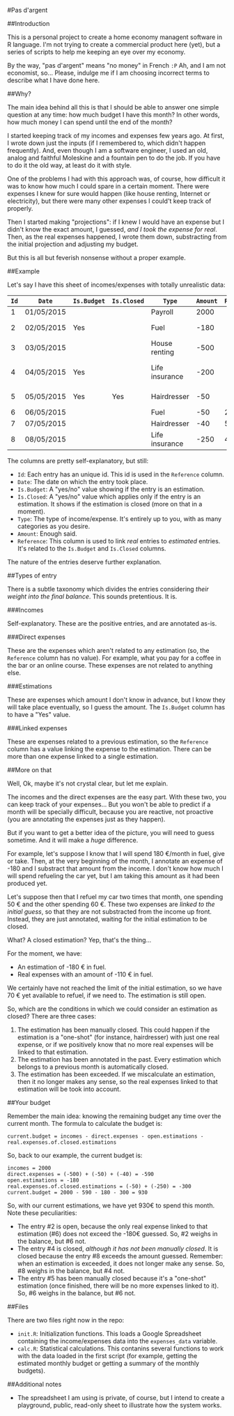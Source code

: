 #Pas d'argent

##Introduction

This is a personal project to create a home economy managent software in R language. I'm not trying to create a commercial product here (yet), but a series of scripts to help me keeping an eye over my economy.

By the way, "pas d'argent" means "no money" in French `:P` Ah, and I am not economist, so... Please, indulge me if I am choosing incorrect terms to describe what I have done here.

##Why?

The main idea behind all this is that I should be able to answer one simple question at any time: how much budget I have this month? In other words, how much money I can spend until the end of the month?

I started keeping track of my incomes and expenses few years ago. At first, I wrote down just the inputs (if I remembered to, which didn't happen frequently). And, even though I am a software engineer, I used an old, analog and faithful Moleskine and a fountain pen to do the job. If you have to do it the old way, at least do it with style.

One of the problems I had with this approach was, of course, how difficult it was to know how much I could spare in a certain moment. There were expenses I knew for sure would happen (like house renting, Internet or electricity), but there were many other expenses I could't keep track of properly.

Then I started making "projections": if I knew I would have an expense but I didn't know the exact amount, I guessed, _and I took the expense for real_. Then, as the real expenses happened, I wrote them down, substracting from the initial projection and adjusting my budget.

But this is all but feverish nonsense without a proper example.

##Example

Let's say I have this sheet of incomes/expenses with totally unrealistic data:

|`Id`|`Date`|`Is.Budget`|`Is.Closed`|`Type`|`Amount`|`Reference`|`Comments`|
|---|---|---|---|---|---|---|---|
|1|01/05/2015|||Payroll|2000|||
|2|02/05/2015|Yes||Fuel|-180||Fuel estimation|
|3|03/05/2015|||House renting|-500|||
|4|04/05/2015|Yes||Life insurance|-200||Life insurance estimation|
|5|05/05/2015|Yes|Yes|Hairdresser|-50||Hairdresser estimation|
|6|06/05/2015|||Fuel|-50|2|Fuel|
|7|07/05/2015|||Hairdresser|-40|5|Hairdresser|
|8|08/05/2015|||Life insurance|-250|4|Life insurance|

The columns are pretty self-explanatory, but still:

* `Id`: Each entry has an unique id. This id is used in the `Reference` column.
* `Date`: The date on which the entry took place.
* `Is.Budget`: A "yes/no" value showing if the entry is an estimation.
* `Is.Closed`: A "yes/no" value which applies only if the entry is an estimation. It shows if the estimation is closed (more on that in a moment).
* `Type`: The type of income/expense. It's entirely up to you, with as many categories as you desire.
* `Amount`: Enough said.
* `Reference`: This column is used to link _real_ entries to _estimated_ entries. It's related to the `Is.Budget` and `Is.Closed` columns.

The nature of the entries deserve further explanation.

##Types of entry

There is a subtle taxonomy which divides the entries considering _their weight into the final balance_. This sounds pretentious. It is.

###Incomes

Self-explanatory. These are the positive entries, and are annotated as-is.

###Direct expenses

These are the expenses which aren't related to any estimation (so, the `Reference` column has no value). For example, what you pay for a coffee in the bar or an online course. These expenses are not related to anything else.

###Estimations

These are expenses which amount I don't know in advance, but I know they will take place eventually, so I guess the amount. The `Is.Budget` column has to have a "Yes" value.

###Linked expenses

These are expenses related to a previous estimation, so the `Reference` column has a value linking the expense to the estimation. There can be more than one expense linked to a single estimation.

##More on that

Well, Ok, maybe it's not crystal clear, but let me explain.

The incomes and the direct expenses are the easy part. With these two, you can keep track of your expenses... But you won't be able to predict if a month will be specially difficult, because you are reactive, not proactive (you are annotating the expenses just as they happen).

But if you want to get a better idea of the picture, you will need to guess sometime. And it will make a _huge_ difference.

For example, let's suppose I know that I will spend 180 €/month in fuel, give or take. Then, at the very beginning of the month, I annotate an expense of -180 and I substract that amount from the income. I don't know how much I will spend refueling the car yet, but I am taking this amount as it had been produced yet.

Let's suppose then that I refuel my car two times that month, one spending 50 € and the other spending 60 €. These two expenses are _linked to the initial guess_, so that they are not substracted from the income up front. Instead, they are just annotated, waiting for the initial estimation to be closed.

What? A closed estimation? Yep, that's the thing...

For the moment, we have:

* An estimation of -180 € in fuel.
* Real expenses with an amount of -110 € in fuel.

We certainly have not reached the limit of the initial estimation, so we have 70 € yet available to refuel, if we need to. The estimation is still open.

So, which are the conditions in which we could consider an estimation as closed? There are three cases:

1. The estimation has been manually closed. This could happen if the estimation is a "one-shot" (for instance, hairdresser) with just one real expense, or if we positively know that no more real expenses will be linked to that estimation.
2. The estimation has been annotated in the past. Every estimation which belongs to a previous month is automatically closed.
3. The estimation has been exceeded. If we miscalculate an estimation, then it no longer makes any sense, so the real expenses linked to that estimation will be took into account.

##Your budget

Remember the main idea: knowing the remaining budget any time over the current month. The formula to calculate the budget is:

```
current.budget = incomes - direct.expenses - open.estimations - real.expenses.of.closed.estimations
```

So, back to our example, the current budget is:

```
incomes = 2000
direct.expenses = (-500) + (-50) + (-40) = -590
open.estimations = -180
real.expenses.of.closed.estimations = (-50) + (-250) = -300
current.budget = 2000 - 590 - 180 - 300 = 930
```

So, with our current estimations, we have yet 930€ to spend this month. Note these peculiarities:

* The entry #2 is open, because the only real expense linked to that estimation (#6) does not exceed the -180€ guessed. So, #2 weighs in the balance, but #6 not.
* The entry #4 is closed, _although it has not been manually closed_. It is closed because the entry #8 exceeds the amount guessed. Remember: when an estimation is exceeded, it does not longer make any sense. So, #8 weighs in the balance, but #4 not.
* The entry #5 has been manually closed because it's a "one-shot" estimation (once finished, there will be no more expenses linked to it). So, #6 weighs in the balance, but #6 not.

##Files

There are two files right now in the repo:

* `init.R`: Initialization functions. This loads a Google Spreadsheet containing the income/expenses data into the `expenses_data` variable.
* `calc.R`: Statistical calculations. This contanins several functions to work with the data loaded in the first script (for example, getting the estimated monthly budget or getting a summary of the monthly budgets).

##Additional notes

* The spreadsheet I am using is private, of course, but I intend to create a playground, public, read-only sheet to illustrate how the system works.